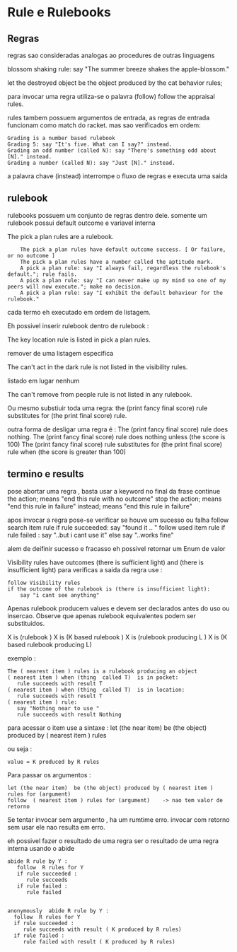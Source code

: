 # Rule e Rulebooks

## Regras 
 regras sao consideradas analogas ao procedures de outras linguagens
 
 
 blossom shaking rule: 
   say "The summer breeze shakes the apple-blossom."
 
 let the destroyed object be the object produced by the cat behavior rules; 
 
 para invocar uma regra utiliza-se o palavra (follow)
    follow the appraisal rules.
    
 rules tambem possuem argumentos de entrada, as regras de entrada funcionam como match do racket. mas sao verificados em ordem: 
 
    Grading is a number based rulebook 
    Grading 5: say "It's five. What can I say?" instead. 
    Grading an odd number (called N): say "There's something odd about [N]." instead. 
    Grading a number (called N): say "Just [N]." instead.
    
a palavra chave (instead) interrompe o fluxo de regras e executa uma saida
    
 
 
 ## rulebook 
 rulebooks possuem um conjunto de regras dentro dele. somente um rulebook possui default outcome e variavel interna
 
 
 The pick a plan rules are a rulebook. 
 
        The pick a plan rules have default outcome success. [ Or failure, or no outcome ]
        The pick a plan rules have a number called the aptitude mark.
        A pick a plan rule: say "I always fail, regardless the rulebook's default."; rule fails.
        A pick a plan rule: say "I can never make up my mind so one of my peers will now execute."; make no decision.
        A pick a plan rule: say "I exhibit the default behaviour for the rulebook."
        
 cada termo eh executado em ordem de listagem. 
 
 Eh possivel inserir rulebook dentro de rulebook : 
 
   The key location rule is listed in pick a plan rules.
   
remover de uma listagem especifica   

   The can't act in the dark rule is not listed in the visibility rules. 

listado em lugar nenhum    

   The can't remove from people rule is not listed in any rulebook.

Ou mesmo substiuir toda uma regra:
  the (print fancy final score) rule substitutes for (the print final score) rule.

outra forma de desligar uma regra é  : 
   The (print fancy final score) rule does nothing.
   The (print fancy final score)  rule does nothing unless (the score is 100)
   The (print fancy final score)  rule substitutes for (the print final score) rule when (the score is greater than 100)

  
## termino e results

pose abortar uma regra , basta usar a keyword no final da frase
   continue the action; means "end this rule with no outcome" 
   stop the action; means "end this rule in failure" 
   instead; means "end this rule in failure"

apos invocar a regra pose-se verificar se houve um sucesso ou falha 
   follow search item rule
   if rule succeeded:
      say "found it .. "
      follow used item rule
      if rule failed :
         say "..but i cant use it"
      else
         say "..works fine"
         
alem de deifinir sucesso e fracasso eh possivel retornar um Enum de  valor

Visibility rules have outcomes (there is sufficient light)  and (there is insufficient light)
para verificas a saida da regra use :

    follow Visibility rules 
    if the outcome of the rulebook is (there is insufficient light): 
        say "i cant see anything"

Apenas rulebook producem values e devem ser declarados antes do uso ou insercao.
Observe que apenas rulebook equivalentes podem ser substituidos.

X is (rulebook )
X is (K based rulebook )
X is (rulebook producing L )
X is (K based rulebook producing L)

exemplo : 

    The ( nearest item ) rules is a rulebook producing an object
    ( nearest item ) when (thing  called T)  is in pocket: 
       rule succeeds with result T
    ( nearest item ) when (thing  called T)  is in location: 
       rule succeeds with result T    
    ( nearest item ) rule: 
       say "Nothing near to use "
       rule succeeds with result Nothing    

para acessar o item use a sintaxe :
 let (the near item)  be (the object) produced by ( nearest item ) rules
 
 ou seja :

    value = K produced by R rules
  
Para passar os argumentos :

    let (the near item)  be (the object) produced by ( nearest item ) rules for (argument) 
    follow  ( nearest item ) rules for (argument)    -> nao tem valor de retorno
    
Se tentar invocar sem argumento , ha um rumtime erro. invocar com retorno sem usar ele nao resulta em erro.

eh possivel fazer o resultado de uma regra ser o resultado de uma regra interna usando o  abide 

    abide R rule by Y :
       follow  R rules for Y
       if rule succeeded :
          rule succeeds 
       if rule failed :     
          rule failed 


    anonymously  abide R rule by Y :
      follow  R rules for Y
      if rule succeeded :
         rule succeeds with result ( K produced by R rules)   
      if rule failed :     
         rule failed with result ( K produced by R rules)       
   

         
 
